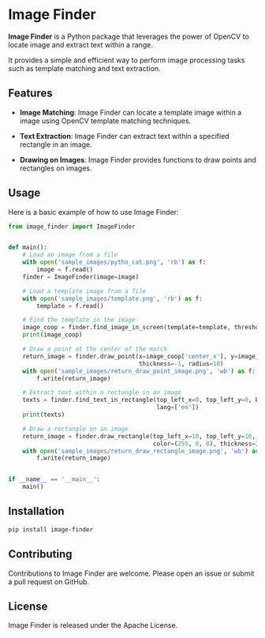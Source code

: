 # Image Finder

**Image Finder** is a Python package that leverages the power of OpenCV to locate image and extract text within a range. 

It provides a simple and efficient way to perform image processing tasks such as template matching and text extraction.

## Features

- **Image Matching**: Image Finder can locate a template image within a image using OpenCV template matching techniques.

- **Text Extraction**: Image Finder can extract text within a specified rectangle in an image.

- **Drawing on Images**: Image Finder provides functions to draw points and rectangles on images.

## Usage

Here is a basic example of how to use Image Finder:

```python
from image_finder import ImageFinder


def main():
    # Load an image from a file
    with open('sample_images/pytho_cat.png', 'rb') as f:
        image = f.read()
    finder = ImageFinder(image=image)

    # Load a template image from a file
    with open('sample_images/template.png', 'rb') as f:
        template = f.read()

    # Find the template in the image
    image_coop = finder.find_image_in_screen(template=template, threshold=0.7)
    print(image_coop)

    # Draw a point at the center of the match
    return_image = finder.draw_point(x=image_coop['center_x'], y=image_coop['center_y'], color=(0, 255, 0),
                                     thickness=-1, radius=10)
    with open('sample_images/return_draw_point_image.png', 'wb') as f:
        f.write(return_image)

    # Extract text within a rectangle in an image
    texts = finder.find_text_in_rectangle(top_left_x=0, top_left_y=0, bottom_right_x=896, bottom_right_y=896,
                                          lang=['en'])
    print(texts)

    # Draw a rectangle on an image
    return_image = finder.draw_rectangle(top_left_x=10, top_left_y=10, bottom_right_x=800, bottom_right_y=800,
                                         color=(255, 0, 0), thickness=2)
    with open('sample_images/return_draw_rectangle_image.png', 'wb') as f:
        f.write(return_image)


if __name__ == '__main__':
    main()
```

## Installation

```bash
pip install image-finder
```

## Contributing

Contributions to Image Finder are welcome. Please open an issue or submit a pull request on GitHub.

## License

Image Finder is released under the Apache License.
